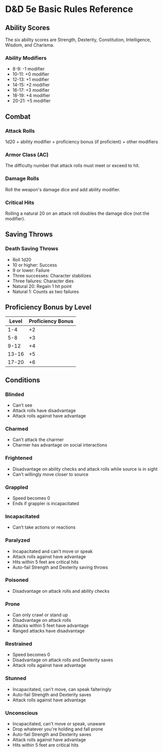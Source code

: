 # D&D 5e Basic Rules Reference

## Ability Scores

The six ability scores are Strength, Dexterity, Constitution, Intelligence, Wisdom, and Charisma.

### Ability Modifiers
- 8-9: -1 modifier
- 10-11: +0 modifier  
- 12-13: +1 modifier
- 14-15: +2 modifier
- 16-17: +3 modifier
- 18-19: +4 modifier
- 20-21: +5 modifier

## Combat

### Attack Rolls
1d20 + ability modifier + proficiency bonus (if proficient) + other modifiers

### Armor Class (AC)
The difficulty number that attack rolls must meet or exceed to hit.

### Damage Rolls
Roll the weapon's damage dice and add ability modifier.

### Critical Hits
Rolling a natural 20 on an attack roll doubles the damage dice (not the modifier).

## Saving Throws

### Death Saving Throws
- Roll 1d20
- 10 or higher: Success
- 9 or lower: Failure
- Three successes: Character stabilizes
- Three failures: Character dies
- Natural 20: Regain 1 hit point
- Natural 1: Counts as two failures

## Proficiency Bonus by Level

| Level | Proficiency Bonus |
|-------|-------------------|
| 1-4   | +2               |
| 5-8   | +3               |
| 9-12  | +4               |
| 13-16 | +5               |
| 17-20 | +6               |

## Conditions

### Blinded
- Can't see
- Attack rolls have disadvantage
- Attack rolls against have advantage

### Charmed
- Can't attack the charmer
- Charmer has advantage on social interactions

### Frightened
- Disadvantage on ability checks and attack rolls while source is in sight
- Can't willingly move closer to source

### Grappled
- Speed becomes 0
- Ends if grappler is incapacitated

### Incapacitated
- Can't take actions or reactions

### Paralyzed
- Incapacitated and can't move or speak
- Attack rolls against have advantage
- Hits within 5 feet are critical hits
- Auto-fail Strength and Dexterity saving throws

### Poisoned
- Disadvantage on attack rolls and ability checks

### Prone
- Can only crawl or stand up
- Disadvantage on attack rolls
- Attacks within 5 feet have advantage
- Ranged attacks have disadvantage

### Restrained
- Speed becomes 0
- Disadvantage on attack rolls and Dexterity saves
- Attack rolls against have advantage

### Stunned
- Incapacitated, can't move, can speak falteringly
- Auto-fail Strength and Dexterity saves
- Attack rolls against have advantage

### Unconscious
- Incapacitated, can't move or speak, unaware
- Drop whatever you're holding and fall prone
- Auto-fail Strength and Dexterity saves
- Attack rolls against have advantage
- Hits within 5 feet are critical hits 